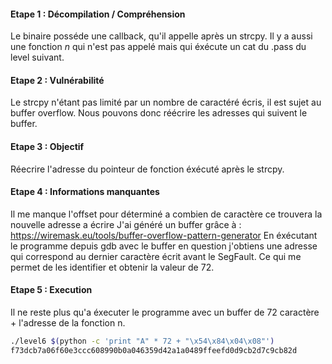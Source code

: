 #### Etape 1 : Décompilation / Compréhension

Le binaire posséde une callback, qu'il appelle après un strcpy.
Il y a aussi une fonction *n* qui n'est pas appelé mais qui éxécute un cat du .pass du level suivant.

#### Etape 2 : Vulnérabilité

Le strcpy n'étant pas limité par un nombre de caractéré écris, il est sujet au buffer overflow.
Nous pouvons donc réécrire les adresses qui suivent le buffer.

#### Etape 3 : Objectif

Réecrire l'adresse du pointeur de fonction éxécuté après le strcpy.

#### Etape 4 : Informations manquantes

Il me manque l'offset pour déterminé a combien de caractère ce trouvera la nouvelle adresse a écrire
J'ai généré un buffer grâce à : https://wiremask.eu/tools/buffer-overflow-pattern-generator
En éxécutant le programme depuis gdb avec le buffer en question j'obtiens une adresse qui correspond au dernier caractère écrit avant le SegFault. Ce qui me permet de les identifier et obtenir la valeur de 72.

#### Etape 5 : Execution

Il ne reste plus qu'a éxecuter le programme avec un buffer de 72 caractère + l'adresse de la fonction n.
```bash
./level6 $(python -c 'print "A" * 72 + "\x54\x84\x04\x08"')
f73dcb7a06f60e3ccc608990b0a046359d42a1a0489ffeefd0d9cb2d7c9cb82d
```